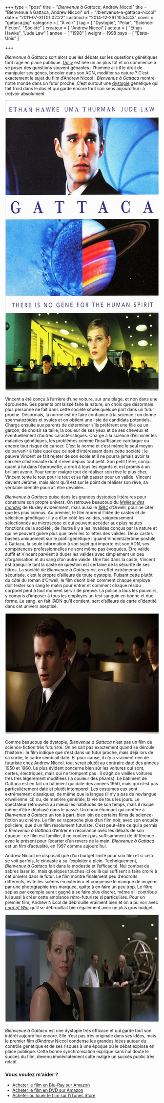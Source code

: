 +++
type = "post"
titre = "<em>Bienvenue à Gattaca</em>, Andrew Niccol"
title = "Bienvenue à Gattaca, Andrew Niccol"
url = "/bienvenue-a-gattaca-niccol"
date = "2011-07-31T01:02:22"
Lastmod = "2014-12-29T10:54:43"
cover = "gattaca.jpg"
categorie = [ "À voir" ]
tag = [ "Dystopie", "Polar", "Science-Fiction", "Société" ]
createur = [ "Andrew Niccol" ]
acteur = [ "Ethan Hawke", "Jude Law" ]
annee = [ "1998" ]
weight = 1998
pays = [ "États-Unis" ]

+++

<p><em>Bienvenue à Gattaca</em> sort alors que les débats sur les questions génétiques font rage en place publique. <a href="http://fr.wikipedia.org/wiki/Dolly_(brebis)">Dolly</a> est née un an plus tôt et on commence à se poser des questions souvent gênantes : l&rsquo;homme a-t-il le droit de manipuler ses gènes, bricoler dans son ADN, modifier sa nature ? C&rsquo;est exactement le sujet du film d&rsquo;Andrew Nicool : <em>Bienvenue à Gattaca</em> montre notre monde dans un futur proche. C&rsquo;est surtout une <a href="http://fr.wikipedia.org/wiki/Dystopie">dystopie</a> génétique qui fait froid dans le dos et qui garde encore tout son sens aujourd&rsquo;hui : à (re)voir absolument.</p>
<a href="http://www.allocine.fr/film/fichefilm_gen_cfilm=17079.html"><img class="aligncenter" style="border-style: initial; border-color: initial; border-width: 0px;" src="bienvenue-a-gattaca.jpg" alt="Bienvenue a gattaca" width="690" height="950" border="0" /></a>
<p>Vincent a été conçu à l&rsquo;arrière d&rsquo;une voiture, sur une plage, et non dans une éprouvette. Ses parents ont laissé faire la nature, un choix que désormais plus personne ne fait dans cette société située quelque part dans un futur proche. Désormais, la norme est de faire confiance à la science : on donne spermatozoïdes et ovules et on obtient une liste de candidats potentiels. Charge ensuite aux parents de déterminer s&rsquo;ils préfèrent une fille ou un garçon, de choisir sa taille, la couleur de ses yeux et de ses cheveux et éventuellement d&rsquo;autres caractéristiques. Charge à la science d&rsquo;éliminer les maladies génétiques, les problèmes comme l&rsquo;insuffisance cardiaque ou encore tout risque de cancer. C&rsquo;est la norme et c&rsquo;est même le seul moyen de parvenir à faire quoi que ce soit d&rsquo;intéressant dans cette société : le pauvre Vincent se fait rejeter de son école et il ne pourra jamais avoir la carrière d&rsquo;astronaute dont il rêve depuis tout petit. Son petit frère, conçu quant à lui dans l&rsquo;éprouvette, a droit à tous les égards et est promis à un brillant avenir. Pour tenter malgré tout de réaliser son rêve le plus cher, Vincent tente le tout pour le tout et se fait passer pour un valide. Vincent devient Jérôme, mais alors qu&rsquo;il est sur le point de réaliser son rêve, sa véritable identité pourrait être dévoilée…</p>
<p><em>Bienvenue à Gattaca</em> puise dans les grandes dystopies littéraires pour construire son propre univers. On retrouve beaucoup du <em><a href="http://fr.wikipedia.org/wiki/Le_Meilleur_des_mondes">Meilleur des mondes</a></em> de Huxley évidemment, mais aussi le <em><a href="http://fr.wikipedia.org/wiki/1984_(roman)">1984</a></em> d&rsquo;Orwell, pour ne citer que les plus connus. Au premier, le film reprend l&rsquo;idée de castes et de sélection génétique : il y a d&rsquo;un côté les valides, soigneusement sélectionnés au microscope et qui peuvent accéder aux plus hautes fonctions de la société ; de l&rsquo;autre il y a les invalides conçus par la nature et qui ne peuvent guère plus que laver les toilettes des valides. Deux castes basées uniquement sur le profil génétique : quand Vincent/Jérôme postule à Gattaca, la seule information à son sujet qui importe est son ADN, ses compétences professionnelles ne sont même pas évoquées. Être valide suffit et Vincent parvient à duper les valides avec simplement un peu d&rsquo;organisation et du sang d&rsquo;un autre valide. Une fois dans la caste, Vincent est tranquille tant la caste en question est certaine de la sécurité de ses filtres. La société de <em>Bienvenue à Gattaca</em> est en effet extrêmement sécurisée, c&rsquo;est le propre d&rsquo;ailleurs de toute dystopie. Puisant cette plutôt du côté du roman d&rsquo;Orwell, le film décrit bien comment chaque employé doit tester son sang le matin pour entrer et comment chaque résidu corporel peut à tout moment servir de preuve. La police a tous les pouvoirs, y compris d&rsquo;imposer à tous les employés un test sanguin en bonne et due forme. Le sang, en fait l&rsquo;ADN qu&rsquo;il contient, sert d&rsquo;ailleurs de carte d&rsquo;identité dans cet univers aseptisé.</p>
<img class="aligncenter" style="border-style: initial; border-color: initial; border-width: 0px;" src="ethan-hawke-gattaca.jpg" alt="Ethan hawke gattaca" width="690" height="396" border="0" />
<p>Comme beaucoup de dystopie, <em>Bienvenue à Gattaca</em> n&rsquo;est pas un film de science-fiction très futuriste. On ne sait pas exactement quand se déroule l&rsquo;histoire : le film indique que c&rsquo;est dans un futur proche, mais déjà lors de sa sortie, le cadre semblait daté. Et pour cause, il n&rsquo;y a vraiment rien de futuriste chez Andrew Niccol, tout serait plutôt au contraire daté des années 1950 et 1960. Le plus évident concerne bien sûr les voitures qui sont, certes, électriques, mais qui ne trompent pas : il s&rsquo;agit de vieilles voitures très très légèrement modifiées (la couleur des phares). Le bâtiment de Gattaca est en fait un bâtiment qui date des années 1950, mais qui n&rsquo;est pas particulièrement daté et plutôt intemporel. Les costumes eux sont extrêmement classiques, de même que la langue (il n&rsquo;y a pas de novlangue orwelienne ici) ou, de manière générale, la vie de tous les jours. Le spectateur retrouvera au mieux les habitudes de son temps, mais il risque même d&rsquo;être déphasé dans le passé. Un choix étonnant qui confère à <em>Bienvenue à Gattaca</em> un ton à part, bien loin de certains films de science-fiction au cinéma. Le film se rapproche plus d&rsquo;un film noir, avec son enquête policière, que d&rsquo;un film résolument futuriste. C&rsquo;est peut-être ce qui a permis à <em>Bienvenue à Gattaca</em> d&rsquo;entrer en résonance avec les débats de son époque : ce film est familier, il ne contient pas suffisamment de différence avec le présent pour l&rsquo;écarter d&rsquo;un revers de la main. <em>Bienvenue à Gattaca</em> est un film d&rsquo;actualité, en 1997 comme aujourd&rsquo;hui.</p>
<p>Andrew Niccol ne disposait que d&rsquo;un budget limité pour son film et si cela se voit parfois, le cinéaste a su l&rsquo;exploiter à plein. Techniquement, <em>Bienvenue à Gattaca</em> fait dans la modestie et l&rsquo;efficacité. Nul combat de sabres laser ici, mais quelques touches ici ou là qui suffisent à faire croire à cet univers dans le futur. Le film montre finalement peu d&rsquo;endroits différents, évite les scènes en extérieur et compense le manque de moyens par une photographie très marquée, quitte à en faire un peu trop. Le filtre sépias par exemple aurait gagné à se faire plus discret, même s&rsquo;il contribue lui aussi à créer cette ambiance rétro-futuriste si particulière. Pour un premier film, Andrew Niccol de débrouille vraiment bien et on a pu voir avec <em><a href="http://voiretmanger.fr/lord-of-war-niccol/" title="Lord of War, Andrew Niccol">Lord of War</a></em> qu&rsquo;il se débrouillait bien également avec un plus gros budget.</p>
<img class="aligncenter" style="border-style: initial; border-color: initial; border-width: 0px;" src="gattaca-uma-thurman.jpg" alt="Gattaca uma thurman" width="690" height="354" border="0" />
<p><em>Bienvenue à Gattaca</em> est une dystopie très efficace et qui garde tout son intérêt aujourd&rsquo;hui encore. Elle n&rsquo;est pas très originale dans ses idées, mais le premier film d&rsquo;Andrew Niccol condense les grandes idées autour du contrôle génétique et de ses risques à une époque où le débat explose en place publique. Cette bonne synchronisation explique sans nul doute le succès du film, devenu immédiatement culte malgré un succès public très relatif.</p>
<div class="amazon">
<h3>Vous voulez m&rsquo;aider ?</h3>
<ul>
<li><a href="http://www.amazon.fr/gp/product/B0014SM9ZQ/ref=as_li_ss_tl?ie=UTF8&tag=leblogdenic07-21&linkCode=as2&camp=1642&creative=19458&creativeASIN=B0014SM9ZQ">Acheter le film en Blu-Ray sur Amazon</a></li>
<li><a href="http://www.amazon.fr/gp/product/B0012DACEI/ref=as_li_ss_tl?ie=UTF8&tag=leblogdenic07-21&linkCode=as2&camp=1642&creative=19458&creativeASIN=B0012DACEI">Acheter le film en DVD sur Amazon</a></li>
<li><a href="http://itunes.apple.com/fr/movie/bienvenue-a-gattaca/id369305898">Acheter ou louer le film sur l&rsquo;iTunes Store</a></li>
</ul>
</div>

